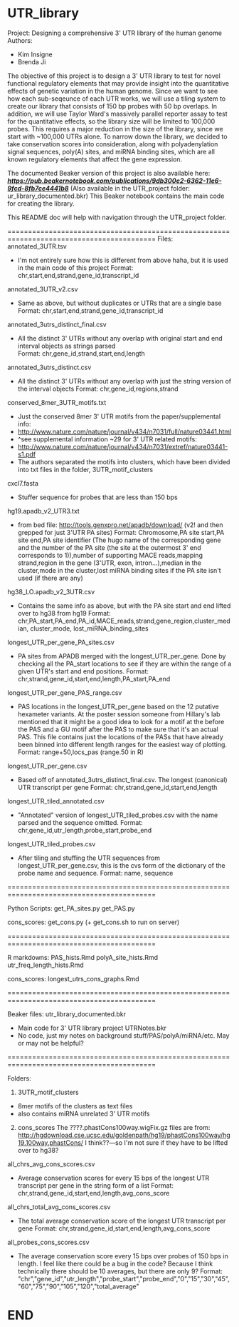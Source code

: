 # UTR_library
Project: Designing a comprehensive 3' UTR library of the human genome
Authors:
- Kim Insigne
- Brenda Ji 

The objective of this project is to design a 3' UTR library to test for novel functional regulatory elements that may provide insight into the quantitative effects of genetic variation in the human genome. Since we want to see how each sub-seqeunce of each UTR works, we will use a tiling system to create our library that consists of 150 bp probes with 50 bp overlaps. In addition, we will use Taylor Ward's massively parallel reporter assay to test for the quantitative effects, so the library size will be limited to 100,000 probes. This requires a major reduction in the size of the library, since we start with ~100,000 UTRs alone. To narrow down the library, we decided to take conservation scores into consideration, along with polyadenylation signal sequences, poly(A) sites, and miRNA binding sites, which are all known regulatory elements that affect the gene expression. 

The documented Beaker version of this project is also available here: ***https://pub.beakernotebook.com/publications/9db300e2-6362-11e6-9fcd-8fb7ce4441b8*** (Also available in the UTR_project folder: ur_library_documented.bkr)
This Beaker notebook contains the main code for creating the library. 

This README doc will help with navigation through the UTR_project folder. 

==========================================================================================
Files:
annotated_3UTR.tsv
- I'm not entirely sure how this is different from above haha, but it is used in the main code of this project 
	Format:
	chr,start,end,strand,gene_id,transcript_id
	

annotated_3UTR_v2.csv
- Same as above, but without duplicates or UTRs that are a single base 
	Format:
	chr,start,end,strand,gene_id,transcript_id


annotated_3utrs_distinct_final.csv
- All the distinct 3' UTRs without any overlap with original start and end interval objects as strings parsed	
	Format:
	chr,gene_id,strand,start,end,length
	

annotated_3utrs_distinct.csv
- All the distinct 3' UTRs without any overlap with just the string version of the interval objects
	Format: 
	chr,gene_id,regions,strand

conserved_8mer_3UTR_motifs.txt
- Just the conserved 8mer 3' UTR motifs from the paper/supplemental info:
- http://www.nature.com/nature/journal/v434/n7031/full/nature03441.html 
- ^see supplemental information ~29 for 3' UTR related motifs:
- http://www.nature.com/nature/journal/v434/n7031/extref/nature03441-s1.pdf
- The authors separated the motifs into clusters, which have been divided into txt files in the folder, 3UTR_motif_clusters


cxcl7.fasta
- Stuffer sequence for probes that are less than 150 bps


hg19.apadb_v2_UTR3.txt
- from bed file: http://tools.genxpro.net/apadb/download/ (v2! and then grepped for just 3'UTR PA sites)
	Format:
	Chromosome,PA site start,PA site end,PA site identifier (The hugo name of the corresponding gene and the number of the PA site (the site at the outermost 3' end corresponds to 1)),number of supporting MACE reads,mapping strand,region in the gene (3'UTR, exon, intron…),median in the cluster,mode in the cluster,lost miRNA binding sites if the PA site isn't used (if there are any)


hg38_LO.apadb_v2_3UTR.csv
- Contains the same info as above, but with the PA site start and end lifted over to hg38 from hg19 
	Format:
	chr,PA_start,PA_end,PA_id,MACE_reads,strand,gene_region,cluster_median, cluster_mode, lost_miRNA_binding_sites


longest_UTR_per_gene_PA_sites.csv
- PA sites from APADB merged with the longest_UTR_per_gene. Done by checking all the PA_start locations to see if they are within the range of a given UTR's start and end positions. 
	Format: 
	chr,strand,gene_id,start,end,length,PA_start,PA_end


longest_UTR_per_gene_PAS_range.csv
- PAS locations in the longest_UTR_per_gene based on the 12 putative hexameter variants. At the poster session someone from Hillary's lab mentioned that it might be a good idea to look for a motif at the before the PAS and a GU motif after the PAS to make sure that it's an actual PAS. This file contains just the locations of the PASs that have already been binned into different length ranges for the easiest way of plotting. 
	Format:
	range+50,locs_pas (range.50 in R)


longest_UTR_per_gene.csv
- Based off of annotated_3utrs_distinct_final.csv. The longest (canonical) UTR transcript per gene
	Format:
	chr,strand,gene_id,start,end,length


longest_UTR_tiled_annotated.csv
- "Annotated" version of longest_UTR_tiled_probes.csv with the name parsed and the sequence omitted. 
	Format:
	chr,gene_id,utr_length,probe_start,probe_end


longest_UTR_tiled_probes.csv
- After tiling and stuffing the UTR sequences from longest_UTR_per_gene.csv, this is the cvs form of the dictionary of the probe name and sequence. 
	Format:
	name, sequence


==========================================================================================

Python Scripts:
get_PA_sites.py
get_PAS.py

cons_scores:
get_cons.py (+ get_cons.sh to run on server)

==========================================================================================

R markdowns:
PAS_hists.Rmd
polyA_site_hists.Rmd
utr_freq_length_hists.Rmd

cons_scores:
longest_utrs_cons_graphs.Rmd

==========================================================================================

Beaker files:
utr_library_documented.bkr
- Main code for 3' UTR library project 
UTRNotes.bkr 
- No code, just my notes on background stuff/PAS/polyA/miRNA/etc. May or may not be helpful?

==========================================================================================

Folders:
1. 3UTR_motif_clusters
- 8mer motifs of the clusters as text files
- also contains miRNA unrelated 3' UTR motifs 


2. cons_scores
The ????.phastCons100way.wigFix.gz files are from: 
http://hgdownload.cse.ucsc.edu/goldenpath/hg19/phastCons100way/hg19.100way.phastCons/
I think??—so I'm not sure if they have to be lifted over to hg38?


all_chrs_avg_cons_scores.csv
- Average conservation scores for every 15 bps of the longest UTR transcript per gene in the string form of a list
	Format:
	chr,strand,gene_id,start,end,length,avg_cons_score


all_chrs_total_avg_cons_scores.csv
- The total average conservation score of the longest UTR transcript per gene
	Format:
	chr,strand,gene_id,start,end,length,avg_cons_score


all_probes_cons_scores.csv
- The average conservation score every 15 bps over probes of 150 bps in length. I feel like there could be a bug in the code? Because I think technically there should be 10 averages, but there are only 9?
	Format:
	"chr","gene_id","utr_length","probe_start","probe_end","0","15","30","45","60","75","90","105","120","total_average"


END
==========================================================================================
